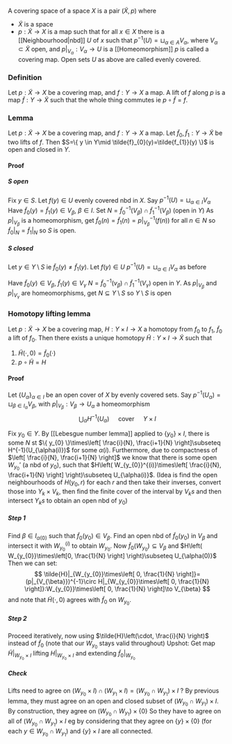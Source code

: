 A covering space of a space $X$ is a pair $(\tilde{X}, p)$ where
- $\tilde{X}$ is a space
- $p: \tilde{X}\to X$ is a map such that for all $x \in X$ there is a [[Neighbourhood|nbd]] $U$ of $x$ such that $p ^{-1}(U)=\sqcup_{\alpha\in A}V_{\alpha}$, where $V_{\alpha}\subset \tilde X$ open, and $p|_{V_{\alpha}}:V_{\alpha}\to U$ is a [[Homeomorphism]]
$p$ is called a covering map. Open sets $U$ as above are called evenly covered.
### Definition
Let $p: \tilde{X}\to X$ be a covering map, and $f:Y\to X$ a map.
A lift of $f$ along $p$ is a map $\tilde{f}:Y\to \tilde{X}$ such that the whole thing commutes ie $p\circ \tilde{f}=f$.

### Lemma
Let $p: \tilde{X}\to X$ be a covering map, and $f:Y\to X$ a map. Let $\tilde{f}_{0},\tilde{f}_{1}:Y\to \tilde{X}$ be two lifts of $f$. Then
$S=\{ y \in Y\mid \tilde{f}_{0}(y)=\tilde{f_{1}}(y) \}$ is open and closed in $Y$.
#### Proof
##### $S$ open
Fix $y \in S$. Let $f(y)\in U$ evenly covered nbd in $X$. 
Say $p ^{-1}(U)=\sqcup_{\alpha \in I} V_{\alpha}$
Have $\tilde{f}_{0}(y)=\tilde{f}_{1}(y)\in V_{\beta}$, $\beta \in I$.
Set $N=\tilde{f}^{-1}_{0}(V_{\beta})\cap \tilde{f}^{-1}_{1}(V_{\beta})$ (open in $Y$)
As $p|_{V_{\beta}}$ is a homeomorphism, get $\tilde{f}_{0}(n)=\tilde{f}_{1}(n)=p|_{V_{\beta}} ^{-1}(f(n))$ for all $n\in N$ so $\tilde{f}_{0}|_{N}=\tilde{f}_{1}|_{N}$ so $S$ is open.

##### $S$ closed
Let $y\in Y\setminus S$ ie $\tilde{f}_{0}(y)\neq \tilde{f}_{1}(y)$.
Let $f(y)\in U$
$p ^{-1}(U)=\sqcup_{\alpha \in I} V_{\alpha}$ as before

Have $\tilde{f}_{0}(y)\in V_{\beta}$, $\tilde{f}_{1}(y)\in V_{\gamma}$
$N=\tilde{f}_{0}^{-1}(v_{\beta})\cap \tilde{f}_{1}^{-1}(V_{\gamma})$ open in $Y$.
As $p|_{V_{\beta}}$ and $p|_{V_{\gamma}}$ are homeomorphisms, get $N\subseteq Y\setminus S$ so $Y\setminus S$ is open


### Homotopy lifting lemma
Let $p:\tilde{X}\to X$ be a covering map, $H:Y\times I\to X$ a homotopy from $f_{0}$ to $f_{1}$, $\tilde{f}_{0}$ a lift of $f_{0}$. Then there exists a unique homotopy $\tilde{H}:Y\times I\to \tilde{X}$ such that 
1. $\tilde{H}(\cdot,0)=\tilde{f}_{0}(\cdot)$
2. $p\circ \tilde{H}=H$
#### Proof
Let $\{ U_{\alpha} \}_{\alpha \in I}$ be an open cover of $X$ by evenly covered sets.
Say $p ^{-1}(U_{\alpha})=\sqcup_{\beta \in I_{\alpha}}V_{\beta}$, with $p|_{V_{\beta}}:V_{\beta}\to U_{\alpha}$ a homeomorphism 
$$
\bigcup_{\alpha}H^{-1}(U_{\alpha})\quad\text{ cover } \quad Y\times I
$$

Fix $y_{0}\in Y$.
By [[Lebesgue number lemma]] applied to $\{ y_{0} \}\times I$, there is some $N$ st $\{ y_{0} \}\times\left[ \frac{i}{N}, \frac{i+1}{N} \right]\subseteq H^{-1}(U_{\alpha(i)})$ for some $\alpha(i)$.
Furthermore, due to compactness of $\left[ \frac{i}{N}, \frac{i+1}{N} \right]$ we know that there is some open $W_{y_{0}}'$ (a nbd of $y_{0}$), such that $H\left( W_{y_{0}}^{(i)}\times\left[ \frac{i}{N}, \frac{i+1}{N} \right] \right)\subseteq U_{\alpha(i)}$. 
(Idea is find the open neighbourhoods of $H(y_{0},r)$ for each $r$ and then take their inverses, convert those into $Y_{k}\times V_{k}$, then find the finite cover of the interval by $V_{k}$$s$ and then intersect $Y_{k}$$s$ to obtain an open nbd of $y_{0}$)

##### Step 1
Find $\beta \in I_{\alpha(0)}$ such that $\tilde{f}_{0}(y_{0})\in V_{\beta}$. Find an open nbd of $\tilde{f}_{0}(y_{0})$ in $V_{\beta}$ and intersect it with $W_{y_{0}}^{(i)}$ to obtain $W_{y_{0}}$.
Now $\tilde{f}_{0}(W_{y_{0}})\subseteq V_{\beta}$ and $H\left( W_{y_{0}}\times\left[0, \frac{1}{N} \right] \right)\subseteq U_{\alpha(0)}$
Then we can set:
$$
\tilde{H}|_{W_{y_{0}}\times\left[ 0, \frac{1}{N} \right]}=(p|_{V_{\beta}})^{-1}\circ H|_{W_{y_{0}}\times\left[ 0, \frac{1}{N} \right]}:W_{y_{0}}\times\left[ 0, \frac{1}{N} \right]\to V_{\beta}
$$
and note that $\tilde{H}(\cdot,0)$ agrees with $\tilde{f}_{0}$ on $W_{y_{0}}$.
##### Step 2
Proceed iteratively, now using $\tilde{H}\left(\cdot, \frac{i}{N} \right)$ instead of $\tilde{f}_{0}$ (note that our $W_{y_{0}}$ stays valid throughout)
Upshot:
Get map $\tilde{H}|_{W_{y_{0}}\times I}$ lifting $H|_{W_{y_{0}}\times I}$ and extending $\tilde{f}_{0}|_{W_{y_{0}}}$

##### Check
Lifts need to agree on $(W_{y_{0}}\times I)\cap(W_{y_{1}}\times I)=(W_{y_{0}}\cap W_{y_{1}})\times I$ ?
By previous lemma, they must agree on an open and closed subset of $(W_{y_{0}}\cap W_{y_{1}})\times I$.
By construction, they agree on $(W_{y_{0}}\cap W_{y_{1}})\times \{ 0 \}$
So they have to agree on all of $(W_{y_{0}}\cap W_{y_{1}})\times I$
eg by considering that they agree on $\{ y \}\times \{ 0 \}$ (for each $y\in W_{y_{0}}\cap W_{y_{1}}$) and $\{ y \}\times I$ are all connected.